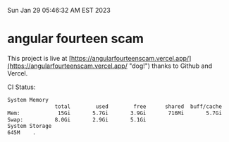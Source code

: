 Sun Jan 29 05:46:32 AM EST 2023

# angular fourteen scam


This project is live at [https://angularfourteenscam.vercel.app/](https://angularfourteenscam.vercel.app/ "dog!") thanks to Github and Vercel.

CI Status: 

```bash
System Memory
               total        used        free      shared  buff/cache   available
Mem:            15Gi       5.7Gi       3.9Gi       716Mi       5.7Gi       8.6Gi
Swap:          8.0Gi       2.9Gi       5.1Gi
System Storage
645M	.
```

